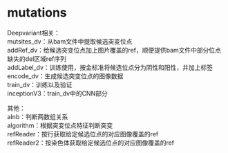 # mutations

Deepvariant相关：  
mutsites_dv：从bam文件中提取候选突变位点  
addRef_dv：给候选突变位点加上图片覆盖的ref，顺便提供bam文件中部分位点缺失的del区域ref序列  
addLabel_dv：训练使用，按金标准将候选位点分为阴性和阳性，并加上标签  
encode_dv：生成候选突变位点的图像数据  
train_dv：训练以及验证  
inceptionV3：train_dv中的CNN部分  
  
  其他：  
aInb：判断两数组关系  
algorithm：根据突变位点特征判断突变  
refReader：按行获取给定候选位点的对应图像覆盖的ref  
refReader2：按染色体获取给定候选位点的对应图像覆盖的ref  
